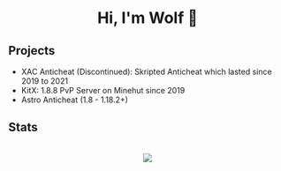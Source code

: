 <h1 align="center">Hi, I'm Wolf 🤔</h1>

<h2> Projects </h2>

- XAC Anticheat (Discontinued): Skripted Anticheat which lasted since 2019 to 2021
- KitX: 1.8.8 PvP Server on Minehut since 2019
- Astro Anticheat (1.8 - 1.18.2+)


<h2> Stats </h2>

<p align = center>
  <br />
  <img src = "https://github-readme-streak-stats.herokuapp.com?user=IWolfZZ&theme=dark&hide_border=true">
</p>
